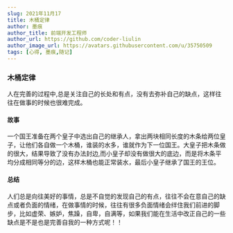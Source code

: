 ```yaml
---
slug: 2021年11月17
title: 木桶定律
author: 墨痕
author_title: 前端开发工程师
author_url: https://github.com/coder-liulin
author_image_url: https://avatars.githubusercontent.com/u/35750509
tags: [心得, 墨痕,随记]
---
```

### 木桶定律
人在完善的过程中,总是关注自己的长处和有点，没有去弥补自己的缺点，这样往往在做事的时候也很难完成。
#### 故事
一个国王准备在两个皇子中选出自己的继承人，拿出两块相同长度的木条给两位皇子，让他们各自做一个木桶，谁装的水多，谁就作为下一位国王。大皇子把木条做的很大，结果导致了没有办法封边,而小皇子却没有做很大的底边，而是将木条平均分成相同等分的边，这样木桶也能正常装水，最后小皇子继承了国王的王位。
#### 总结
人们总是向往美好的事情，总是不自觉的发现自己的有点，往往不会在意自己的缺点或者负面的情绪，在做事情的时候，往往有很多负面情绪会绊住我们前进的脚步，比如虚荣、嫉妒，焦躁，自卑，自满等，如果我们能在生活中改正自己的一些缺点是不是也是完善自我的一种方式呢！！
